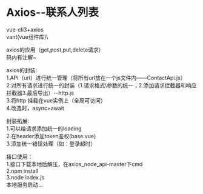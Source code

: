 # Axios--联系人列表

vue-cli3+axios\
vant(vue组件库)\

axios的应用（get,post,put,delete请求）\
码内有注解~

axios的封装:\
    1.API（url）进行统一管理（将所有url放在一个js文件内——ContactApi.js）\
    2.对所有请求进行统一的封装（1.请求格式\参数的统一；2.添加请求拦截器和响应拦截器3.最后导出）--http.js\
    3.将http 挂载在vue实例上（全局可访问）\
    4.改造时，async+await
    
封装拓展:\
    1.可以给请求添加统一的loading\
    2.在header添加token鉴权(base.vue)\
    3.添加统一错误处理（如：登录超时）

接口使用：\
1.接口下载本地后解压，在axios_node_api-master下cmd\
2.npm install \
3.node index.js\
本地服务启动...

